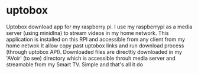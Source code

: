 # uptobox
Uptobox download app for my raspberry pi.
I use my raspberrypi as a media server (using minidlna) to stream videos in my home network.
This application is installed on this RPI and accessible from any client from my home netwok
It allow copy past uptobox links and run download process (through uptobox API).
Downloaded files are directtly downloaded in my 'AVoir' (to see) directory which is accessible throuh 
media server and streamable from my Smart TV.
Simple and that's all it do

# 
